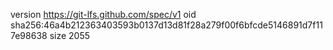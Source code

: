 version https://git-lfs.github.com/spec/v1
oid sha256:46a4b212363403593b0137d13d81f28a279f00f6bfcde5146891d7f117e98638
size 2055
